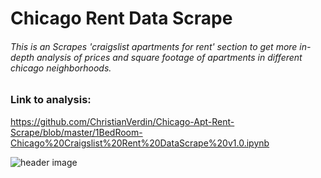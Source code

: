 # Chicago Rent Data Scrape
###### This is an Scrapes 'craigslist apartments for rent' section to get more in-depth analysis of prices and square footage of apartments in different chicago neighborhoods. 



### Link to analysis:

https://github.com/ChristianVerdin/Chicago-Apt-Rent-Scrape/blob/master/1BedRoom-Chicago%20Craigslist%20Rent%20DataScrape%20v1.0.ipynb





![header image](https://github.com/ChristianVerdin/Chicago-Apt-Rent-Scrape/blob/master/Craigslist_Rental-Scraper.JPG?raw=True)
